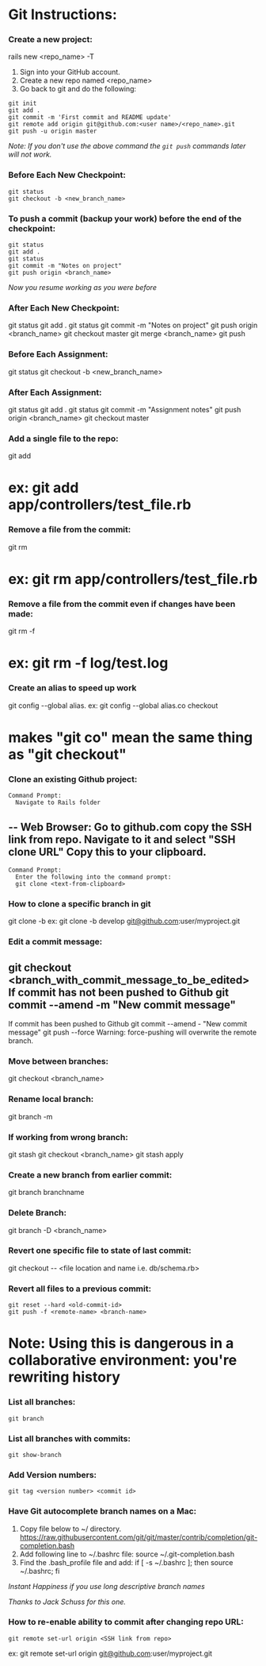# Git Instructions:

### Create a new project:
  rails new <repo_name> -T

  1. Sign into your GitHub account.
  2. Create a new repo named <repo_name>
  3. Go back to git and do the following:

  ```
  git init
  git add .
  git commit -m 'First commit and README update'
  git remote add origin git@github.com:<user name>/<repo_name>.git
  git push -u origin master
  ```
  *Note: If you don't use the above command the `git push` commands later will not work.*

### Before Each New Checkpoint:
  ```
  git status
  git checkout -b <new_branch_name>
  ```

### To push a commit (backup your work) before the end of the checkpoint:
  ```
  git status
  git add .
  git status
  git commit -m "Notes on project"
  git push origin <branch_name>
  ```
  *Now you resume working as you were before*

### After Each New Checkpoint:
  git status
  git add .
  git status
  git commit -m "Notes on project"
  git push origin <branch_name>
  git checkout master
  git merge <branch_name>
  git push

### Before Each Assignment:
  git status
  git checkout -b <new_branch_name>

### After Each Assignment:
  git status
  git add .
  git status
  git commit -m "Assignment notes"
  git push origin <branch_name>
  git checkout master

### Add a single file to the repo:
  git add <directory and file name>
  # ex: git add app/controllers/test_file.rb

### Remove a file from the commit:
  git rm <filename>
  # ex: git rm app/controllers/test_file.rb

### Remove a file from the commit even if changes have been made:
  git rm -f <filename>
  # ex: git rm -f log/test.log

### Create an alias to speed up work
  git config --global alias.<alias word> <Git action word>
  ex: git config --global alias.co checkout
  # makes "git co" mean the same thing as "git checkout"

### Clone an existing Github project:
    Command Prompt:
      Navigate to Rails folder
  --
    Web Browser:
      Go to github.com
      copy the SSH link from repo.
      Navigate to it and select "SSH clone URL"
      Copy this to your clipboard.
  --
    Command Prompt:
      Enter the following into the command prompt:
      git clone <text-from-clipboard>

### How to clone a specific branch in git
  git clone -b <branch> <SSH link from repo>
  ex: git clone -b develop git@github.com:user/myproject.git

### Edit a commit message:
  git checkout <branch_with_commit_message_to_be_edited>
  If commit has not been pushed to Github
    git commit --amend -m "New commit message"
  --
  If commit has been pushed to Github
    git commit --amend - "New commit message"
    git push <remote> <branch> --force
      Warning: force-pushing will overwrite the remote branch.

### Move between branches:
  git checkout <branch_name>

### Rename local branch:
  git branch -m <oldname> <newname>

### If working from wrong branch:
  git stash
  git checkout <branch_name>
  git stash apply

### Create a new branch from earlier commit:
  git branch branchname <sha1-of-commit>

### Delete Branch:
  git branch -D <branch_name>

### Revert one specific file to state of last commit:
  git checkout -- <file location and name i.e. db/schema.rb>

### Revert all files to a previous commit:
  ```
  git reset --hard <old-commit-id>
  git push -f <remote-name> <branch-name>
  ```
  # Note: Using this is dangerous in a collaborative environment: you're rewriting history

### List all branches:
  ```
  git branch
  ```

### List all branches with commits:
  ```
  git show-branch
  ```

### Add Version numbers:
  ```
  git tag <version number> <commit id>
  ```

### Have Git autocomplete branch names on a Mac:
  1. Copy file below to ~/ directory.
  https://raw.githubusercontent.com/git/git/master/contrib/completion/git-completion.bash
  2. Add following line to ~/.bashrc file:
  source ~/.git-completion.bash
  3. Find the .bash_profile file and add:
  if [ -s ~/.bashrc ]; then source ~/.bashrc; fi

  *Instant Happiness if you use long descriptive branch names*

  *Thanks to Jack Schuss for this one.*

### How to re-enable ability to commit after changing repo URL:
  ```
  git remote set-url origin <SSH link from repo>
  ```
  ex: git remote set-url origin git@github.com:user/myproject.git
